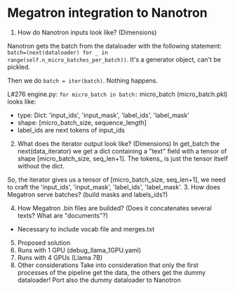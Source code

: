 # Megatron integration to Nanotron
1. How do Nanotron inputs look like? (Dimensions)

Nanotron gets the batch from the dataloader with the following statement: `batch=(next(dataloader) for _ in range(self.n_micro_batches_per_batch))`. It's a generator object, can't be pickled.

Then we do `batch = iter(batch)`. Nothing happens.

L#276 engine.py: `for micro_batch in batch:`
micro_batch (micro_batch.pkl) looks like:
- type: Dict: 'input_ids', 'input_mask', 'label_ids', 'label_mask' 
- shape: [micro_batch_size, sequence_length]
- label_ids are next tokens of input_ids

2. What does the iterator output look like? (Dimensions)
In get_batch the next(data_iterator) we get a dict containing a "text" field with a tensor of shape [micro_batch_size, seq_len+1]. The tokens_ is just the tensor itself without the dict. 

So, the iterator gives us a tensor of [micro_batch_size, seq_len+1], we need to craft the 'input_ids', 'input_mask', 'label_ids', 'label_mask'.
3. How does Megatron serve batches? (build masks and labels_ids?)
 
4. How Megatron .bin files are builded? (Does it concatenates several texts? What are "documents"?)
- Necessary to include vocab file and merges.txt
5. Proposed solution
6. Runs with 1 GPU (debug_llama_1GPU.yaml)
7. Runs with 4 GPUs (Llama 7B)
8. Other considerations
Take into consideration that only the first processes of the pipeline get the data, the others get the dummy dataloader! Port also the dummy dataloader to Nanotron